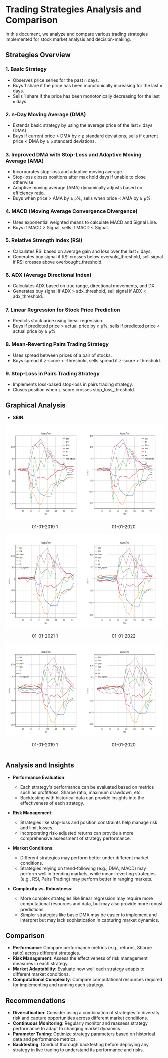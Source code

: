 # Trading Strategies Analysis and Comparison

In this document, we analyze and compare various trading strategies implemented for stock market analysis and decision-making.

## Strategies Overview

### 1. Basic Strategy
- Observes price series for the past `n` days.
- Buys 1 share if the price has been monotonically increasing for the last `n` days.
- Sells 1 share if the price has been monotonically decreasing for the last `n` days.

### 2. n-Day Moving Average (DMA)
- Extends basic strategy by using the average price of the last `n` days (DMA).
- Buys if current price > DMA by ≥ `p` standard deviations, sells if current price < DMA by ≥ `p` standard deviations.

### 3. Improved DMA with Stop-Loss and Adaptive Moving Average (AMA)
- Incorporates stop-loss and adaptive moving average.
- Stop-loss closes positions after max hold days if unable to close otherwise.
- Adaptive moving average (AMA) dynamically adjusts based on efficiency ratio.
- Buys when price > AMA by ≥ `p`%, sells when price < AMA by ≥ `p`%.

### 4. MACD (Moving Average Convergence Divergence)
- Uses exponential weighted means to calculate MACD and Signal Line.
- Buys if MACD > Signal, sells if MACD < Signal.

### 5. Relative Strength Index (RSI)
- Calculates RSI based on average gain and loss over the last `n` days.
- Generates buy signal if RSI crosses below oversold_threshold, sell signal if RSI crosses above overbought_threshold.

### 6. ADX (Average Directional Index)
- Calculates ADX based on true range, directional movements, and DX.
- Generates buy signal if ADX > adx_threshold, sell signal if ADX < adx_threshold.

### 7. Linear Regression for Stock Price Prediction
- Predicts stock price using linear regression.
- Buys if predicted price > actual price by ≥ `p`%, sells if predicted price < actual price by ≥ `p`%.

### 8. Mean-Reverting Pairs Trading Strategy
- Uses spread between prices of a pair of stocks.
- Buys spread if z-score < -threshold, sells spread if z-score > threshold.

### 9. Stop-Loss in Pairs Trading Strategy
- Implements loss-based stop-loss in pairs trading strategy.
- Closes position when z-score crosses stop_loss_threshold.
## Graphical Analysis
- **SBIN**:
<div style="display: flex; justify-content: center;">
  <div style="flex: 1; text-align: center;">
    <img src="images/SBIN_01-01-2019.png" width="400" height="300" />
    <p>01-01-2019 1</p>
  </div>
  <div style="flex: 1; text-align: center;">
    <img src="images/SBIN_01-01-2020.png" width="400" height="300" />
    <p>01-01-2020</p>
  </div>
</div>
<div style="display: flex; justify-content: center;">
  <div style="flex: 1; text-align: center;">
    <img src="images/SBIN_01-01-2021.png" width="400" height="300" />
    <p>01-01-2021 1</p>
  </div>
  <div style="flex: 1; text-align: center;">
    <img src="images/SBIN_01-01-2022.png" width="400" height="300" />
    <p>01-01-2022</p>
  </div>
</div>
<div style="display: flex; justify-content: center;">
  <div style="flex: 1; text-align: center;">
    <img src="images/SBIN_01-01-2023.png" width="400" height="300" />
    <p>01-01-2019 1</p>
  </div>
  <div style="flex: 1; text-align: center;">
    <img src="images/SBIN_01-01-2024.png" width="400" height="300" />
    <p>01-01-2020</p>
  </div>
</div>

## Analysis and Insights

- **Performance Evaluation**: 
  - Each strategy's performance can be evaluated based on metrics such as profit/loss, Sharpe ratio, maximum drawdown, etc.
  - Backtesting with historical data can provide insights into the effectiveness of each strategy.
  
- **Risk Management**:
  - Strategies like stop-loss and position constraints help manage risk and limit losses.
  - Incorporating risk-adjusted returns can provide a more comprehensive assessment of strategy performance.
  
- **Market Conditions**:
  - Different strategies may perform better under different market conditions.
  - Strategies relying on trend-following (e.g., DMA, MACD) may perform well in trending markets, while mean-reverting strategies (e.g., RSI, Pairs Trading) may perform better in ranging markets.
  
- **Complexity vs. Robustness**:
  - More complex strategies like linear regression may require more computational resources and data, but may also provide more robust predictions.
  - Simpler strategies like basic DMA may be easier to implement and interpret but may lack sophistication in capturing market dynamics.

## Comparison

- **Performance**: Compare performance metrics (e.g., returns, Sharpe ratio) across different strategies.
- **Risk Management**: Assess the effectiveness of risk management measures in each strategy.
- **Market Adaptability**: Evaluate how well each strategy adapts to different market conditions.
- **Computational Complexity**: Compare computational resources required for implementing and running each strategy.

## Recommendations

- **Diversification**: Consider using a combination of strategies to diversify risk and capture opportunities across different market conditions.
- **Continuous Monitoring**: Regularly monitor and reassess strategy performance to adapt to changing market dynamics.
- **Parameter Tuning**: Optimize strategy parameters based on historical data and performance metrics.
- **Backtesting**: Conduct thorough backtesting before deploying any strategy in live trading to understand its performance and risks.
